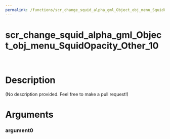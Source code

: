 ```yaml
---
permalink: /functions/scr_change_squid_alpha_gml_Object_obj_menu_SquidOpacity_Other_10
---
```

# scr_change_squid_alpha_gml_Object_obj_menu_SquidOpacity_Other_10  
&nbsp;  
# Description  
(No description provided. Feel free to make a pull request!) 
&nbsp;  
# Arguments
### argument0

&nbsp;    


